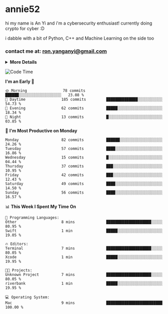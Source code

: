 # annie52 

hi my name is An Yi and i'm a cybersecurity enthusiast!
currently doing crypto for cyber :D

i dabble with a bit of Python, C++ and Machine Learning on the side too

<!--
![trophy](https://github-profile-trophy.vercel.app/?username=yanganyi&theme=discord&no-frame=true&no-bg=false&margin-w=4&row=1)
-->

### contact me at: ron.yanganyi@gmail.com

<details>
<summary>
  <strong>More Details</strong>
</summary>
<br/>

**main langs**

![Python](https://img.shields.io/badge/-Python-black?style=for-the-badge&logo=python)
![C++](https://img.shields.io/badge/-C%2B%2B-black?style=for-the-badge&logo=c%2B%2B)
![Swift](https://img.shields.io/badge/-Swift-black?style=for-the-badge&logo=swift)

**dev envs**

![VSCode](https://img.shields.io/badge/-VS_Code-black?style=for-the-badge&logo=visualstudiocode)
![Figma](https://img.shields.io/badge/-Figma-black?style=for-the-badge&logo=figma)
![XCode](https://img.shields.io/badge/-XCode-black?style=for-the-badge&logo=xcode)
![Github](https://img.shields.io/badge/-Github-black?style=for-the-badge&logo=github)

**browsers**

![Arc Browser](https://img.shields.io/badge/-Arc-black?style=for-the-badge&logo=arc)
![Opera GX](https://img.shields.io/badge/-Opera_GX-black?style=for-the-badge&logo=operagx)
![Firefox](https://img.shields.io/badge/-Firefox-black?style=for-the-badge&logo=firefox)

**devices**

![macOS](https://img.shields.io/badge/-macOS-black?style=for-the-badge&logo=macos)
![Kali Linux](https://img.shields.io/badge/-Kali-black?style=for-the-badge&logo=kalilinux)
![Windows](https://img.shields.io/badge/-Windows-black?style=for-the-badge&logo=windows11)
![Android](https://img.shields.io/badge/-Android-black?style=for-the-badge&logo=android)

</details>

<!--START_SECTION:waka-->
![Code Time](http://img.shields.io/badge/Code%20Time-13%20hrs%2033%20mins-blue)

**I'm an Early 🐤** 

```text
🌞 Morning                78 commits          ██████░░░░░░░░░░░░░░░░░░░   23.08 % 
🌆 Daytime                185 commits         ██████████████░░░░░░░░░░░   54.73 % 
🌃 Evening                62 commits          █████░░░░░░░░░░░░░░░░░░░░   18.34 % 
🌙 Night                  13 commits          █░░░░░░░░░░░░░░░░░░░░░░░░   03.85 % 
```
📅 **I'm Most Productive on Monday** 

```text
Monday                   82 commits          ██████░░░░░░░░░░░░░░░░░░░   24.26 % 
Tuesday                  57 commits          ████░░░░░░░░░░░░░░░░░░░░░   16.86 % 
Wednesday                15 commits          █░░░░░░░░░░░░░░░░░░░░░░░░   04.44 % 
Thursday                 37 commits          ███░░░░░░░░░░░░░░░░░░░░░░   10.95 % 
Friday                   42 commits          ███░░░░░░░░░░░░░░░░░░░░░░   12.43 % 
Saturday                 49 commits          ████░░░░░░░░░░░░░░░░░░░░░   14.50 % 
Sunday                   56 commits          ████░░░░░░░░░░░░░░░░░░░░░   16.57 % 
```


📊 **This Week I Spent My Time On** 

```text
💬 Programming Languages: 
Other                    8 mins              ████████████████████░░░░░   80.95 % 
Swift                    1 min               █████░░░░░░░░░░░░░░░░░░░░   19.05 % 

🔥 Editors: 
Terminal                 7 mins              ████████████████████░░░░░   80.05 % 
Xcode                    1 min               █████░░░░░░░░░░░░░░░░░░░░   19.95 % 

🐱‍💻 Projects: 
Unknown Project          7 mins              ████████████████████░░░░░   80.05 % 
riverbank                1 min               █████░░░░░░░░░░░░░░░░░░░░   19.95 % 

💻 Operating System: 
Mac                      9 mins              █████████████████████████   100.00 % 
```


<!--END_SECTION:waka-->

<!--
## a little background

- I am currently studying at [Hwa Chong Junior College](https://www.hci.edu.sg/), subject combi P CP M E
- Currently doing CTFs and [Leetcode](https://leetcode.com/) daily challenges
- Fluent in English and Chinese, learning Russian and Indonesian

<a href="">
  <img align="centre" src="https://github-readme-stats.vercel.app/api?username=yanganyi&count_private=true&include_all_commits=true&show_icons=true&title_color=007bff&text_color=e7e7e7&icon_color=007bff&bg_color=171c28" />
<a />
-->



<!--
![Top Langs](https://github-readme-stats.vercel.app/api/top-langs/?username=yanganyi&layout=compact&title_color=007bff&text_color=e7e7e7&icon_color=007bff&bg_color=171c28)
-->

<!--
**yanganyi/yanganyi** is a ✨ _special_ ✨ repository because its `README.md` (this file) appears on your GitHub profile.

Here are some ideas to get you started:

- 🔭 I’m currently working on ...
- 🌱 I’m currently learning ...
- 👯 I’m looking to collaborate on ...
- 🤔 I’m looking for help with ...
- 💬 Ask me about ...
- 📫 How to reach me: ...
- 😄 Pronouns: ...
- ⚡ Fun fact: ...
-->
